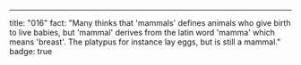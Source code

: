 ---

title: "016"
fact: "Many thinks that 'mammals' defines animals who give birth to live babies, but 'mammal' derives from the latin word 'mamma' which means 'breast'. The platypus for instance lay eggs, but is still a mammal."
badge: true
